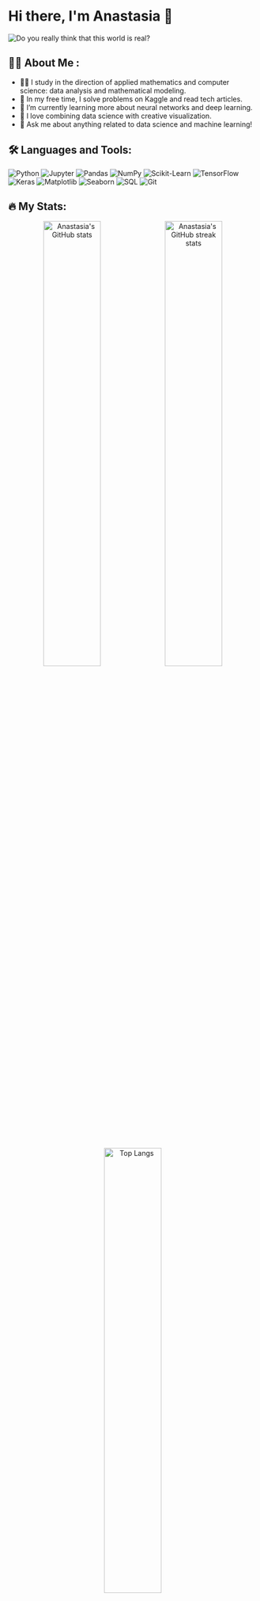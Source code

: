 # Hi there, I'm Anastasia 👋

![Do you really think that this world is real?](https://media1.tenor.com/m/G0BlZ2BsBOEAAAAC/do-you-really-think-that-this-world-is-real-rick.gif)

## 👩‍💻 About Me :
- 🧑‍🎓 I study in the direction of applied mathematics and computer science: data analysis and mathematical modeling.
- 🦊 In my free time, I solve problems on Kaggle and read tech articles.
- 🌱 I’m currently learning more about neural networks and deep learning.
- 🎨 I love combining data science with creative visualization.
- 💬 Ask me about anything related to data science and machine learning!

## 🛠️ Languages and Tools:
![Python](https://img.shields.io/badge/Python-3776AB?style=for-the-badge&logo=python&logoColor=white)
![Jupyter](https://img.shields.io/badge/Jupyter-F37626?style=for-the-badge&logo=jupyter&logoColor=white)
![Pandas](https://img.shields.io/badge/Pandas-150458?style=for-the-badge&logo=pandas&logoColor=white)
![NumPy](https://img.shields.io/badge/NumPy-013243?style=for-the-badge&logo=numpy&logoColor=white)
![Scikit-Learn](https://img.shields.io/badge/Scikit--Learn-F7931E?style=for-the-badge&logo=scikit-learn&logoColor=white)
![TensorFlow](https://img.shields.io/badge/TensorFlow-FF6F00?style=for-the-badge&logo=tensorflow&logoColor=white)
![Keras](https://img.shields.io/badge/Keras-D00000?style=for-the-badge&logo=keras&logoColor=white)
![Matplotlib](https://img.shields.io/badge/Matplotlib-11557C?style=for-the-badge&logo=matplotlib&logoColor=white)
![Seaborn](https://img.shields.io/badge/Seaborn-3776AB?style=for-the-badge&logo=seaborn&logoColor=white)
![SQL](https://img.shields.io/badge/SQL-4479A1?style=for-the-badge&logo=sql&logoColor=white)
![Git](https://img.shields.io/badge/Git-F05032?style=for-the-badge&logo=git&logoColor=white)

## 🔥 My Stats:
<p align="center">
  <img src="https://github-readme-stats.vercel.app/api?username=yourusername&show_icons=true&theme=radical&hide_border=true&count_private=true" alt="Anastasia's GitHub stats" width="48%"/>
  <img src="https://github-readme-streak-stats.herokuapp.com/?user=yourusername&theme=radical&hide_border=true" alt="Anastasia's GitHub streak stats" width="48%"/>
  <img src="https://github-readme-stats.vercel.app/api/top-langs/?username=yourusername&layout=compact&theme=radical&hide_border=true" alt="Top Langs" width="48%"/>
</p>

## 🏆 GitHub Trophies:
![trophy](https://github-profile-trophy.vercel.app/?username=yourusername&theme=radical)

## 🌐 Connect with Me:
[![Kaggle](https://img.shields.io/badge/Kaggle-20BEFF?style=for-the-badge&logo=kaggle&logoColor=white)](https://www.kaggle.com/ericka42)
[![Email](https://img.shields.io/badge/Email-D14836?style=for-the-badge&logo=gmail&logoColor=white)](mailto:rogowiecka.work@gmail.com)

## 📊 Kaggle Stats:
- **Kaggle Expert**: Achieved expert status in 3 categories on Kaggle!
- **Kaggle Competitions**: Top 100 on Kaggle with 400+ medals! Check out my [Kaggle Profile](https://www.kaggle.com/ericka42)

![Profile Views](https://komarev.com/ghpvc/?username=yourusername)
